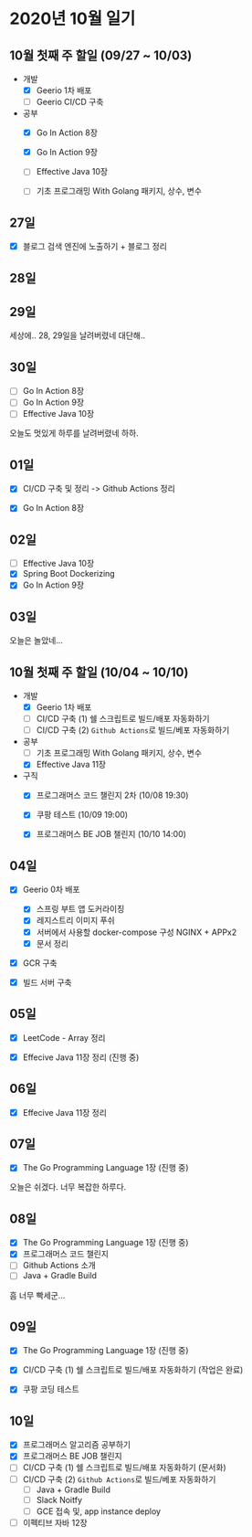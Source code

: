 # 2020년 10월 일기

## 10월 첫째 주 할일 (09/27 ~ 10/03)

- 개발
  - [x] Geerio 1차 배포
  - [ ] Geerio CI/CD 구축
- 공부
  - [x] Go In Action 8장
  - [x] Go In Action 9장
  - [ ] Effective Java 10장
  - [ ] 기초 프로그래밍 With Golang 패키지, 상수, 변수


## 27일

- [x] 블로그 검색 엔진에 노출하기 + 블로그 정리


## 28일

## 29일

세상에.. 28, 29일을 날려버렸네 대단해..

## 30일

- [ ] Go In Action 8장
- [ ] Go In Action 9장
- [ ] Effective Java 10장

오늘도 멋있게 하루를 날려버렸네 하하.

## 01일

- [x] CI/CD 구축 및 정리 -> Github Actions 정리
- [x] Go In Action 8장


## 02일

- [ ] Effective Java 10장
- [x] Spring Boot Dockerizing
- [x] Go In Action 9장

## 03일

오늘은 놀았네...


## 10월 첫째 주 할일 (10/04 ~ 10/10)

- 개발
  - [x] Geerio 1차 배포
  - [ ] CI/CD 구축 (1) 쉘 스크립트로 빌드/배포 자동화하기
  - [ ] CI/CD 구축 (2) `Github Actions`로 빌드/베포 자동화하기
- 공부
  - [ ] 기초 프로그래밍 With Golang 패키지, 상수, 변수
  - [x] Effective Java 11장  
- 구직
  - [x] 프로그래머스 코드 챌린지 2차 (10/08 19:30)
  - [x] 쿠팡 테스트 (10/09 19:00)
  - [x] 프로그래머스 BE JOB 챌린지 (10/10 14:00)


## 04일

- [x] Geerio 0차 배포
  - [x] 스프링 부트 앱 도커라이징
  - [x] 레지스트리 이미지 푸쉬
  - [x] 서버에서 사용할 docker-compose 구성 NGINX + APPx2
  - [x] 문서 정리
- [x] GCR 구축
- [x] 빌드 서버 구축


## 05일

- [x] LeetCode - Array 정리
- [x] Effecive Java 11장 정리 (진행 중)


## 06일

- [x] Effecive Java 11장 정리


## 07일

- [x] The Go Programming Language 1장 (진행 중)

오늘은 쉬겠다. 너무 복잡한 하루다.


## 08일

- [x] The Go Programming Language 1장 (진행 중)
- [x] 프로그래머스 코드 챌린지
- [ ] Github Actions 소개
- [ ] Java + Gradle Build

흠 너무 빡세군...


## 09일

- [x] The Go Programming Language 1장 (진행 중)
- [x] CI/CD 구축 (1) 쉘 스크립트로 빌드/배포 자동화하기 (작업은 완료)
- [x] 쿠팡 코딩 테스트


## 10일

- [x] 프로그래머스 알고리즘 공부하기
- [x] 프로그래머스 BE JOB 챌린지
- [ ] CI/CD 구축 (1) 쉘 스크립트로 빌드/배포 자동화하기 (문서화)
- [ ] CI/CD 구축 (2) `Github Actions`로 빌드/베포 자동화하기
  - [ ] Java + Gradle Build
  - [ ] Slack Noitfy
  - [ ] GCE 접속 및, app instance deploy
- [ ] 이펙티브 자바 12장